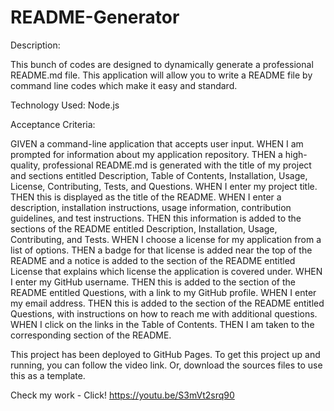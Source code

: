 # README-Generator

Description:

This bunch of codes are designed to dynamically generate a professional README.md file. This application will allow you to write a README file by command line codes which make it easy and standard.

Technology Used: Node.js

Acceptance Criteria:

GIVEN a command-line application that accepts user input. WHEN I am prompted for information about my application repository. THEN a high-quality, professional README.md is generated with the title of my project and sections entitled Description, Table of Contents, Installation, Usage, License, Contributing, Tests, and Questions. WHEN I enter my project title. THEN this is displayed as the title of the README. WHEN I enter a description, installation instructions, usage information, contribution guidelines, and test instructions. THEN this information is added to the sections of the README entitled Description, Installation, Usage, Contributing, and Tests. WHEN I choose a license for my application from a list of options. THEN a badge for that license is added near the top of the README and a notice is added to the section of the README entitled License that explains which license the application is covered under. WHEN I enter my GitHub username. THEN this is added to the section of the README entitled Questions, with a link to my GitHub profile. WHEN I enter my email address. THEN this is added to the section of the README entitled Questions, with instructions on how to reach me with additional questions. WHEN I click on the links in the Table of Contents. THEN I am taken to the corresponding section of the README.

This project has been deployed to GitHub Pages. To get this project up and running, you can follow the video link. Or, download the sources files to use this as a template.

Check my work - Click! https://youtu.be/S3mVt2srq90
